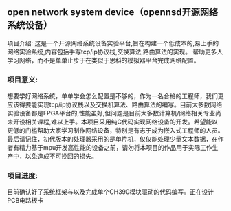 ## open network system device（opennsd开源网络系统设备）


项目介绍:
    这是一个开源网络系统设备实验平台,旨在构建一个低成本的,易上手的网络实验系统,内容包括手写tcp/ip协议栈,交换算法,路由算法的实现。
帮助更多人学习网络，而不是单单止步于在类似于思科的模拟器平台完成网络配置。


### 项目意义:

想要学好网络系统，单单学会怎么配置是不够的，作为一名合格的工程师，我们更应该得要能实现tcp/ip协议栈以及交换机算法、路由算法的编写。目前大多数网络实验设备都是FPGA平台的,性能虽好,但问题是目前大多数计算机/网络相关专业尚未开设相关课程,难以上手。本项目采用纯C代码实现网络设备的开发。希望能以更低的门槛帮助大家学习制作网络设备，特别是有志于成为嵌入式工程师的人员。最后请记住，初代版本的处理器采用的是单片机，仅仅能处理少量文本数据，在作者有精力基于mpu开发高性能的设备之前，请勿将本项目的作品用于实际工作生产中，以免造成不可挽回的损失。


### 项目进度:

目前确认好了系统框架与以及完成单个CH390模块驱动的代码编写。正在设计PCB电路板卡

